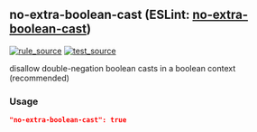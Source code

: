 <!-- Start:AutoDoc:: Modify `src/readme/rules.ts` and run `gulp readme` to update block -->
## no-extra-boolean-cast (ESLint: [no-extra-boolean-cast](http://eslint.org/docs/rules/no-extra-boolean-cast))
[![rule_source](https://img.shields.io/badge/%F0%9F%93%8F%20rule-source-green.svg)](https://github.com/buzinas/tslint-eslint-rules/blob/master/src/rules/noExtraBooleanCastRule.ts)
[![test_source](https://img.shields.io/badge/%F0%9F%93%98%20test-source-blue.svg)](https://github.com/buzinas/tslint-eslint-rules/blob/master/src/test/rules/noExtraBooleanCastRuleTests.ts)

disallow double-negation boolean casts in a boolean context (recommended)

### Usage

```json
"no-extra-boolean-cast": true
```

<!-- End:AutoDoc -->
